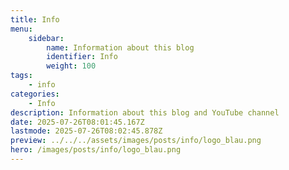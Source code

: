 ```yaml
---
title: Info
menu:
    sidebar:
        name: Information about this blog
        identifier: Info
        weight: 100
tags:
    - info
categories:
    - Info
description: Information about this blog and YouTube channel
date: 2025-07-26T08:01:45.167Z
lastmode: 2025-07-26T08:02:45.878Z
preview: ../../../assets/images/posts/info/logo_blau.png
hero: /images/posts/info/logo_blau.png
---
```

